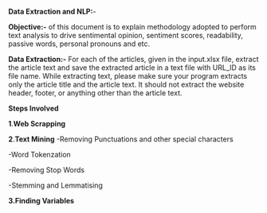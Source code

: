 **Data Extraction and NLP:**-

**Objective:-** of this document is to explain methodology adopted to perform text analysis to drive sentimental opinion, sentiment scores, readability, passive words, personal pronouns and etc.

**Data Extraction:-**
For each of the articles, given in the input.xlsx file, extract the article text and save the extracted article in a text file with URL_ID as its file name.
While extracting text, please make sure your program extracts only the article title and the article text. It should not extract the website header, footer, or anything other than the article text. 

**Steps Involved**

**1**.**Web Scrapping**

**2**.**Text Mining**
-Removing Punctuations and other special characters

-Word Tokenzation

-Removing Stop Words

-Stemming and Lemmatising

**3.Finding Variables**


